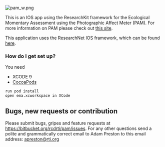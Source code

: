 ![pam_w.png](https://bitbucket.org/repo/qqykrk/images/1816352512-pam_w.png)

This is an IOS app using the ResearchKit framework for the Ecological Momentary Assessment using the Photographic Affect Meter (PAM).  For more information on PAM please check out [this site](http://idl.cornell.edu/projects/pam/).

This application uses the ResearchNet IOS framework, which can be found [here](https://bitbucket.org/rcdrti/researchnetsdk-ios). 

### How do I get set up? ###

You need 

* XCODE 9
* [CocoaPods](https://cocoapods.org/)


```
run pod install
open ema.xcworkspace in XCode 
```

Bugs, new requests or contribution
--------------
Please submit bugs, gripes and feature requests at https://bitbucket.org/rcdrti/pam/issues. For any other questions send a polite and grammatically correct email to Adam Preston to this email address: apreston@rti.org